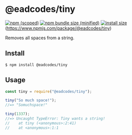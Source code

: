 # @eadcodes/tiny

[![npm (scoped)](https://img.shields.io/npm/v/@eadcode/tiny.svg)](https://www.npmjs.com/package/@eadcodes/tiny)
[![npm bundle size (minified)](https://img.shields.io/bundlephobia/min/@eadcode/tiny.svg)](https://www.npmjs.com/package/@eadcodes/tiny)
[![install size](https://packagephobia.com/badge?p=@eadcodes/tiny)](https://packagephobia.com/result?p=@eadcodes/tiny)(https://www.npmjs.com/package/@eadcodes/tiny)

Removes all spaces from a string.

## Install

```
$ npm install @eadcodes/tiny
```

## Usage

```js
const tiny = require("@eadcodes/tiny");

tiny("So much space!");
//=> "Somuchspace!"

tiny(1337);
//=> Uncaught TypeError: Tiny wants a string!
//    at tiny (<anonymous>:2:41)
//    at <anonymous>:1:1
```
